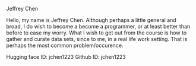 Jeffrey Chen

Hello, my name is Jeffrey Chen. Although perhaps a little general and broad, I do wish to become a become a programmer, or at least better than before to ease my worry. What I wish to get out from the course is how to gather and curate data sets, since to me, in a real life work setting. That is perhaps the most common problem/occurence.

Hugging face ID: jchen1223
Github ID: jchen1223
